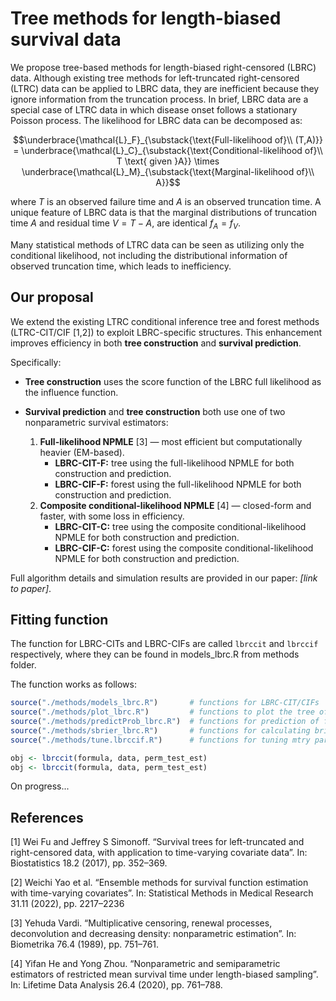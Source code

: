 # Tree methods for length-biased survival data

We propose tree-based methods for length-biased right-censored (LBRC) data. 
Although existing tree methods for left-truncated right-censored (LTRC) data can be applied to LBRC data, they are inefficient because they ignore information from the truncation process.
In brief, LBRC data are a special case of LTRC data in which disease onset follows a stationary Poisson process. The likelihood for LBRC data can be decomposed as:
```math
\underbrace{\mathcal{L}_F}_{\substack{\text{Full-likelihood of}\\ (T,A)}} = \underbrace{\mathcal{L}_C}_{\substack{\text{Conditional-likelihood of}\\ T \text{ given }A}} \times \underbrace{\mathcal{L}_M}_{\substack{\text{Marginal-likelihood of}\\ A}}
```
where $T$ is an observed failure time and $A$ is an observed truncation time. A unique feature of LBRC data is that the marginal distributions of truncation time $A$ and residual time $V=T-A$, are identical $f_A=f_V$.

Many statistical methods of LTRC data can be seen as utilizing only the conditional likelihood, not including the distributional information of observed truncation time, which leads to inefficiency.

## Our proposal

We extend the existing LTRC conditional inference tree and forest methods (LTRC-CIT/CIF [1,2]) to exploit LBRC-specific structures. This enhancement improves efficiency in both **tree construction** and **survival prediction**.

Specifically:

* **Tree construction** uses the score function of the LBRC full likelihood as the influence function.

* **Survival prediction** and **tree construction** both use one of two nonparametric survival estimators:

  1. **Full-likelihood NPMLE** [3] — most efficient but computationally heavier (EM-based).
      * **LBRC-CIT-F:** tree using the full-likelihood NPMLE for both construction and prediction.
      * **LBRC-CIF-F:** forest using the full-likelihood NPMLE for both construction and prediction.
  2. **Composite conditional-likelihood NPMLE** [4] — closed-form and faster, with some loss in efficiency.
      * **LBRC-CIT-C:** tree using the composite conditional-likelihood NPMLE for both construction and prediction.
      * **LBRC-CIF-C:** forest using the composite conditional-likelihood NPMLE for both construction and prediction.

Full algorithm details and simulation results are provided in our paper: *[link to paper]*.

## Fitting function

The function for LBRC-CITs and LBRC-CIFs are called `lbrccit` and `lbrccif` respectively, where they can be found in models_lbrc.R from methods folder.

The function works as follows:

```R
source("./methods/models_lbrc.R")		# functions for LBRC-CIT/CIFs
source("./methods/plot_lbrc.R")			# functions to plot the tree of LBRC-CITs
source("./methods/predictProb_lbrc.R")	# functions for prediction of fitted LBRC-CIT/CIFs
source("./methods/sbrier_lbrc.R")		# functions for calculating brier scores of LBRC-CIT/CIFs
source("./methods/tune.lbrccif.R")		# functions for tuning mtry parameter of LBRC-CIFs

obj <- lbrccit(formula, data, perm_test_est)
obj <- lbrccit(formula, data, perm_test_est)
```

On progress...

## References

[1] Wei Fu and Jeffrey S Simonoff. “Survival trees for left-truncated and right-censored data, with application to time-varying covariate data”. In: Biostatistics 18.2 (2017), pp. 352–369.

[2] Weichi Yao et al. “Ensemble methods for survival function estimation with time-varying covariates”. In: Statistical Methods in Medical Research 31.11 (2022), pp. 2217–2236

[3] Yehuda Vardi. “Multiplicative censoring, renewal processes, deconvolution and decreasing density: nonparametric estimation”. In: Biometrika 76.4 (1989), pp. 751–761.

[4] Yifan He and Yong Zhou. “Nonparametric and semiparametric estimators of restricted mean survival time under length-biased sampling”. In: Lifetime Data Analysis 26.4 (2020), pp. 761–788.
